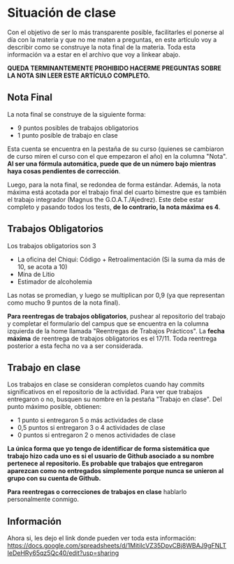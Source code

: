 # Situación de clase

Con el objetivo de ser lo más transparente posible, facilitarles el ponerse al día con la materia y que no me maten a preguntas, en este artículo voy a describir como se construye la nota final de la materia. Toda esta información va a estar en el archivo que voy a linkear abajo.

**QUEDA TERMINANTEMENTE PROHIBIDO HACERME PREGUNTAS SOBRE LA NOTA SIN LEER ESTE ARTÍCULO COMPLETO.**

## Nota Final
La nota final se construye de la siguiente forma:

- 9 puntos posibles de trabajos obligatorios
- 1 punto posible de trabajo en clase

Esta cuenta se encuentra en la pestaña de su curso (quienes se cambiaron de curso miren el curso con el que empezaron el año) en la columna "Nota". **Al ser una fórmula automática, puede que de un número bajo mientras haya cosas pendientes de corrección**.

Luego, para la nota final, se redondea de forma estándar. Además, la nota máxima está acotada por el trabajo final del cuarto bimestre que es también el trabajo integrador (Magnus the G.O.A.T./Ajedrez). Este debe estar completo y pasando todos los tests, **de lo contrario, la nota máxima es 4**.

## Trabajos Obligatorios

Los trabajos obligatorios son 3

- La oficina del Chiqui: Código + Retroalimentación (Si la suma da más de 10, se acota a 10)
- Mina de Litio
- Estimador de alcoholemia

Las notas se promedian, y luego se multiplican por 0,9 (ya que representan como mucho 9 puntos de la nota final).

**Para reentregas de trabajos obligatorios**, pushear al repositorio del trabajo y completar el formulario del campus que se encuentra en la columna izquierda de la home llamada "Reentregas de Trabajos Prácticos". La **fecha máxima** de reentrega de trabajos obligatorios es el 17/11. Toda reentrega posterior a esta fecha no va a ser considerada.

## Trabajo en clase

Los trabajos en clase se consideran completos cuando hay commits significativos en el repositorio de la actividad. Para ver que trabajos entregaron o no, busquen su nombre en la pestaña "Trabajo en clase". Del punto máximo posible, obtienen:

- 1 punto si entregaron 5 o más actividades de clase
- 0,5 puntos si entregaron 3 o 4 actividades de clase
- 0 puntos si entregaron 2 o menos actividades de clase

**La única forma que yo tengo de identificar de forma sistemática que trabajo hizo cada uno es si el usuario de Github asociado a su nombre pertenece al repositorio. Es probable que trabajos que entregaron aparezcan como no entregados simplemente porque nunca se unieron al grupo con su cuenta de Github.**

**Para reentregas o correcciones de trabajos en clase** hablarlo personalmente conmigo.

## Información

Ahora si, les dejo el link donde pueden ver toda esta información: https://docs.google.com/spreadsheets/d/1MitiIcVZ35DpvCBj8WBAJ9gFNLTIeDeHRy65qz5Qc40/edit?usp=sharing